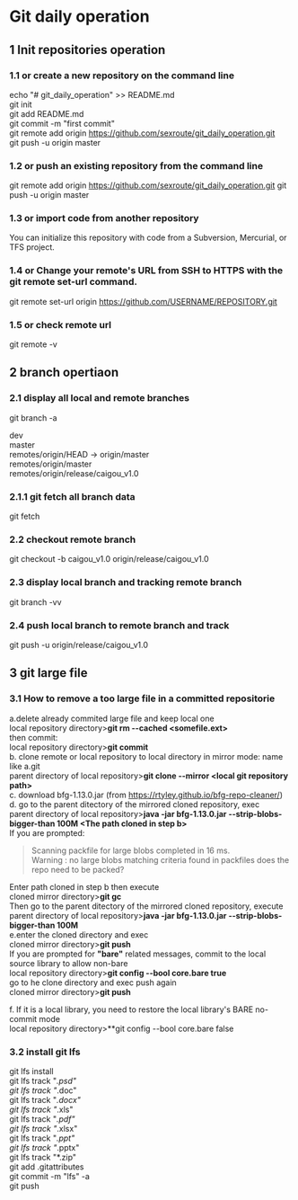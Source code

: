 # Git daily operation
## 1 Init repositories operation

### 1.1 or create a new repository on the command line
echo "# git_daily_operation" >> README.md  
git init  
git add README.md  
git commit -m "first commit"  
git remote add origin https://github.com/sexroute/git_daily_operation.git  
git push -u origin master  

### 1.2 or push an existing repository from the command line
git remote add origin https://github.com/sexroute/git_daily_operation.git
git push -u origin master    

### 1.3 or import code from another repository
You can initialize this repository with code from a Subversion, Mercurial, or TFS project.   

### 1.4 or Change your remote's URL from SSH to HTTPS with the git remote set-url command.
git remote set-url origin https://github.com/USERNAME/REPOSITORY.git

### 1.5 or check remote url
git remote -v

## 2 branch opertiaon  
  
### 2.1 display all local and remote branches
git branch -a  

dev  
master  
remotes/origin/HEAD -> origin/master  
remotes/origin/master  
remotes/origin/release/caigou_v1.0  

### 2.1.1 git fetch all branch data
git fetch  
### 2.2 checkout remote branch
git checkout -b caigou_v1.0 origin/release/caigou_v1.0     
 
### 2.3 display local branch and tracking remote branch
git branch -vv
 
### 2.4 push local branch to remote branch and track
git push -u origin/release/caigou_v1.0

## 3 git large file
### 3.1 How to remove a too large file in a committed repositorie
a.delete already commited large file and keep local one  
local repository directory>**git rm --cached <somefile.ext>**  
then commit:  
local repository directory>**git commit**  
b. clone remote or local repository to local directory in mirror mode: name like a.git  
parent directory of local repository>**git clone --mirror \<local git repository path>**  
c. download bfg-1.13.0.jar  (from https://rtyley.github.io/bfg-repo-cleaner/)  
d. go to the parent ditectory of the mirrored cloned repository, exec  
parent directory of local repository>**java -jar bfg-1.13.0.jar --strip-blobs-bigger-than 100M \<The path cloned in step b>**  
If you are prompted:  
>Scanning packfile for large blobs completed in 16 ms.  
>Warning : no large blobs matching criteria found in packfiles does the repo need to be packed?  

Enter path cloned in step b then execute  
cloned mirror directory>**git gc**  
Then go to the parent ditectory of the mirrored cloned repository, execute  
parent directory of local repository>**java -jar bfg-1.13.0.jar --strip-blobs-bigger-than 100M <path cloned in step b>**  
e.enter the cloned directory and exec   
cloned mirror directory>**git push**  
If you are prompted for **"bare"** related messages, commit to the local source library to allow non-bare  
local repository directory>**git config --bool core.bare true**   
go to he clone directory and exec push again  
cloned mirror directory>**git push**  

f. If it is a local library, you need to restore the local library's BARE no-commit mode  
local repository directory>**git config --bool core.bare false 
### 3.2 install git lfs
git lfs install  
git lfs track "*.psd"  
git lfs track "*.doc"  
git lfs track "*.docx"  
git lfs track "*.xls"  
git lfs track "*.pdf"  
git lfs track "*.xlsx"  
git lfs track "*.ppt"  
git lfs track "*.pptx"  
git lfs track "*.zip"  
git add .gitattributes  
git commit -m "lfs" -a  
git push  

